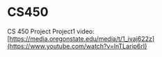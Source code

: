 # CS450
CS 450 Project
Project1 video: [https://media.oregonstate.edu/media/t/1_ivaj622z](https://www.youtube.com/watch?v=lnTLarip6rI)

